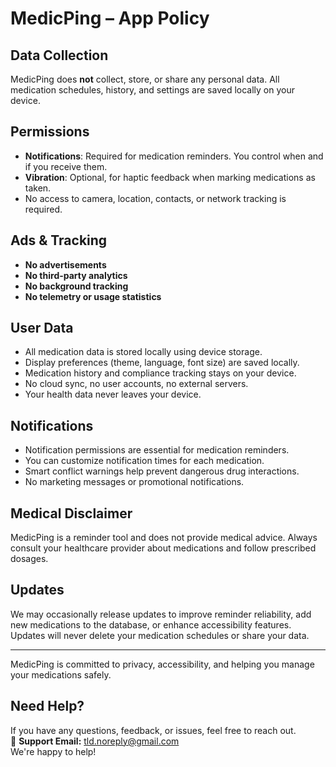 # MedicPing – App Policy

## Data Collection
MedicPing does **not** collect, store, or share any personal data. All medication schedules, history, and settings are saved locally on your device.

## Permissions
- **Notifications**: Required for medication reminders. You control when and if you receive them.
- **Vibration**: Optional, for haptic feedback when marking medications as taken.
- No access to camera, location, contacts, or network tracking is required.

## Ads & Tracking
- **No advertisements**
- **No third-party analytics**
- **No background tracking**
- **No telemetry or usage statistics**

## User Data
- All medication data is stored locally using device storage.
- Display preferences (theme, language, font size) are saved locally.
- Medication history and compliance tracking stays on your device.
- No cloud sync, no user accounts, no external servers.
- Your health data never leaves your device.

## Notifications
- Notification permissions are essential for medication reminders.
- You can customize notification times for each medication.
- Smart conflict warnings help prevent dangerous drug interactions.
- No marketing messages or promotional notifications.

## Medical Disclaimer
MedicPing is a reminder tool and does not provide medical advice. Always consult your healthcare provider about medications and follow prescribed dosages.

## Updates
We may occasionally release updates to improve reminder reliability, add new medications to the database, or enhance accessibility features. Updates will never delete your medication schedules or share your data.

---

MedicPing is committed to privacy, accessibility, and helping you manage your medications safely.

## Need Help?

If you have any questions, feedback, or issues, feel free to reach out.  
📩 **Support Email:** [tld.noreply@gmail.com](mailto:tld.noreply@gmail.com)  
We're happy to help!